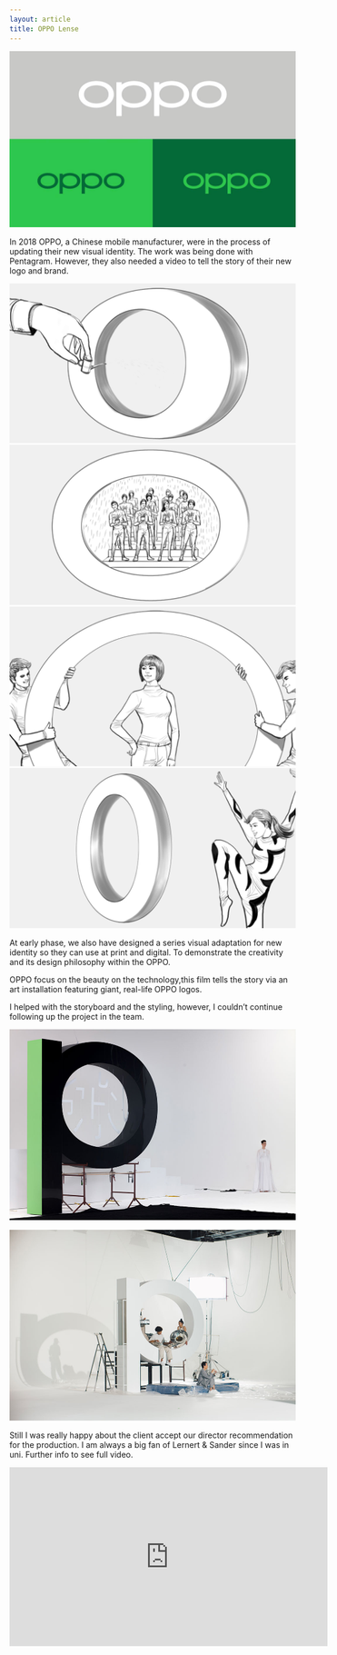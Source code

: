 ```yaml
---
layout: article
title: OPPO Lense
---
```

![](/assets/uploads/374461568063744_.pic.jpg)

In 2018 OPPO, a Chinese mobile manufacturer, were in the process of updating their new visual identity. The work was being done with Pentagram. However, they also needed a video to tell the story of their new logo and brand.

<div class="article__gallery">
<img src="/assets/uploads/pp7.png">
<img src="/assets/uploads/pp9.png">
<img src="/assets/uploads/pp2.png">
<img src="/assets/uploads/pp4.png">
</div>

At early phase, we also have designed a series visual adaptation for new identity so they can use at print and digital. To demonstrate the creativity and its design philosophy within the OPPO.

OPPO focus on the beauty on the technology,this film tells the story via an art installation featuring giant, real-life OPPO logos. 

I helped with the storyboard and the styling, however, I couldn’t continue following up the project in the team.

![](/assets/uploads/oppo-new-visual-identity7.jpg)

![](/assets/uploads/oppo-new-visual-identity4.jpg)

Still I was really happy about the client accept our director recommendation for the production. I am always a big fan of Lernert & Sander since I was in uni. Further info to see full video.

<iframe width="560" height="315" src="https://www.youtube.com/embed/fcF2eVHe_FA" frameborder="0" allow="accelerometer; autoplay; encrypted-media; gyroscope; picture-in-picture" allowfullscreen></iframe>
